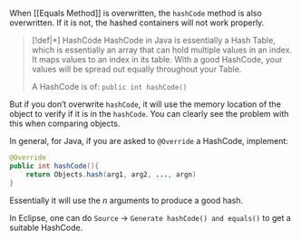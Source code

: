 When [[Equals Method]] is overwritten, the `hashCode` method is also overwritten. If it is not, the hashed containers will not work properly. 

>[!def|*] HashCode
>HashCode in Java is essentially a Hash Table, which is essentially an array that can hold multiple values in an index. It maps values to an index in its table. With a good HashCode, your values will be spread out equally throughout your Table.
>
>A HashCode is of: `public int hashCode()`

But if you don’t overwrite `hashCode`, it will use the memory location of the object to verify if it is in the `hashCode`. You can clearly see the problem with this when comparing objects. 

In general, for Java, if you are asked to `@Override` a HashCode, implement:
```Java
@Override
public int hashCode(){
	return Objects.hash(arg1, arg2, ..., argn)
}
```
Essentially it will use the $n$ arguments to produce a good hash. 

In Eclipse, one can do `Source` $\rightarrow$ `Generate hashCode() and equals()` to get a suitable HashCode.

